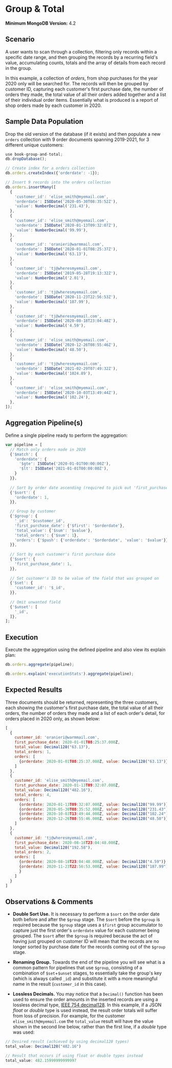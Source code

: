 # Group & Total

__Minimum MongoDB Version:__ 4.2


## Scenario

A user wants to scan through a collection, filtering only records within a specific date range, and then grouping the records by a recurring field's value, accumulating counts, totals and the array of details from each record in the group.

In this example, a collection of _orders_, from shop purchases for the year 2020 only will be searched for. The records will then be grouped by customer ID, capturing each customer's first purchase date, the number of orders they made, the total value of all their orders added together and a list of their individual order items. Essentially what is produced is a report of shop orders made by each customer in 2020.


## Sample Data Population

Drop the old version of the database (if it exists) and then populate a new `orders` collection with 9 order documents spanning 2019-2021, for 3 different unique customers:

```javascript
use book-group-and-total;
db.dropDatabase();

// Create index for a orders collection
db.orders.createIndex({'orderdate': -1});

// Insert 9 records into the orders collection
db.orders.insertMany([
  {
    'customer_id': 'elise_smith@myemail.com',
    'orderdate': ISODate('2020-05-30T08:35:52Z'),
    'value': NumberDecimal('231.43'),
  },
  {
    'customer_id': 'elise_smith@myemail.com',
    'orderdate': ISODate('2020-01-13T09:32:07Z'),
    'value': NumberDecimal('99.99'),
  },
  {
    'customer_id': 'oranieri@warmmail.com',
    'orderdate': ISODate('2020-01-01T08:25:37Z'),
    'value': NumberDecimal('63.13'),
  },
  {
    'customer_id': 'tj@wheresmyemail.com',
    'orderdate': ISODate('2019-05-28T19:13:32Z'),
    'value': NumberDecimal('2.01'),
  },  
  {
    'customer_id': 'tj@wheresmyemail.com',
    'orderdate': ISODate('2020-11-23T22:56:53Z'),
    'value': NumberDecimal('187.99'),
  },
  {
    'customer_id': 'tj@wheresmyemail.com',
    'orderdate': ISODate('2020-08-18T23:04:48Z'),
    'value': NumberDecimal('4.59'),
  },
  {
    'customer_id': 'elise_smith@myemail.com',
    'orderdate': ISODate('2020-12-26T08:55:46Z'),
    'value': NumberDecimal('48.50'),
  },
  {
    'customer_id': 'tj@wheresmyemail.com',
    'orderdate': ISODate('2021-02-29T07:49:32Z'),
    'value': NumberDecimal('1024.89'),
  },
  {
    'customer_id': 'elise_smith@myemail.com',
    'orderdate': ISODate('2020-10-03T13:49:44Z'),
    'value': NumberDecimal('102.24'),
  },
]);
```


## Aggregation Pipeline(s)

Define a single pipeline ready to perform the aggregation:

```javascript
var pipeline = [
  // Match only orders made in 2020
  {'$match': {
    'orderdate': {
      '$gte': ISODate('2020-01-01T00:00:00Z'),
      '$lt': ISODate('2021-01-01T00:00:00Z'),
    }
  }},
  
  // Sort by order date ascending (required to pick out 'first_purchase_date' below)
  {'$sort': {
    'orderdate': 1,
  }},      

  // Group by customer
  {'$group': {
    '_id': '$customer_id',
    'first_purchase_date': {'$first': '$orderdate'},
    'total_value': {'$sum': '$value'},
    'total_orders': {'$sum': 1},
    'orders': {'$push': {'orderdate': '$orderdate', 'value': '$value'}},
  }},
  
  // Sort by each customer's first purchase date
  {'$sort': {
    'first_purchase_date': 1,
  }},    
  
  // Set customer's ID to be value of the field that was grouped on
  {'$set': {
    'customer_id': '$_id',
  }},
  
  // Omit unwanted field
  {'$unset': [
    '_id',
  ]},   
];
```


## Execution

Execute the aggregation using the defined pipeline and also view its explain plan:

```javascript
db.orders.aggregate(pipeline);
```

```javascript
db.orders.explain('executionStats').aggregate(pipeline);
```


## Expected Results

Three documents should be returned, representing the three customers, each showing the customer's first purchase date, the total value of all their orders, the number of orders they made and a list of each order's detail, for orders placed in 2020 only, as shown below:

```javascript
[
  {
    customer_id: 'oranieri@warmmail.com',
    first_purchase_date: 2020-01-01T08:25:37.000Z,
    total_value: Decimal128("63.13"),
    total_orders: 1,
    orders: [
      {orderdate: 2020-01-01T08:25:37.000Z, value: Decimal128("63.13")}
    ]
  },
  {
    customer_id: 'elise_smith@myemail.com',
    first_purchase_date: 2020-01-13T09:32:07.000Z,
    total_value: Decimal128("482.16"),
    total_orders: 4,
    orders: [
      {orderdate: 2020-01-13T09:32:07.000Z, value: Decimal128("99.99")},
      {orderdate: 2020-05-30T08:35:52.000Z, value: Decimal128("231.43")},
      {orderdate: 2020-10-03T13:49:44.000Z, value: Decimal128("102.24")},
      {orderdate: 2020-12-26T08:55:46.000Z, value: Decimal128("48.50")}
    ]
  },
  {
    customer_id: 'tj@wheresmyemail.com',
    first_purchase_date: 2020-08-18T23:04:48.000Z,
    total_value: Decimal128("192.58"),
    total_orders: 2,
    orders: [
      {orderdate: 2020-08-18T23:04:48.000Z, value: Decimal128("4.59")},
      {orderdate: 2020-11-23T22:56:53.000Z, value: Decimal128("187.99")
      }
    ]
  }
]
```


## Observations & Comments

 * __Double Sort Use.__ It is necessary to perform a `$sort` on the order date both before and after the `$group` stage. The `$sort` before the `$group` is required because the `$group` stage uses a `$first` group accumulator to capture just the first order's `orderdate` value for each customer being grouped. The `$sort` after the `$group` is required because the act of having just grouped on customer ID will mean that the records are no longer sorted by purchase date for the records coming out of the `$group` stage.
 
 * __Renaming Group.__ Towards the end of the pipeline you will see what is a common pattern for pipelines that use `$group`, consisting of a combination of `$set`+`$unset` stages, to essentially take the group's key (which is always called `_id`) and substitute it with a more meaningful name in the result (`customer_id` in this case).
 
 * __Lossless Decimals.__ You may notice that a `Decimal()` function has been used to ensure the order amounts in the inserted records are using a lossless decimal type, [IEEE 754 decimal128](https://docs.mongodb.com/manual/tutorial/model-monetary-data/). In this example, if a JSON _float_ or _double_ type is used instead, the result order totals will suffer from loss of precision. For example, for the customer `elise_smith@myemail.com` the `total_value` result will have the value shown in the second line below, rather than the first line, if a _double_ type was used:

```javascript
// Desired result (achieved by using decimal128 types)
total_value: Decimal128("482.16")

// Result that occurs if using float or double types instead
total_value: 482.15999999999997
```

